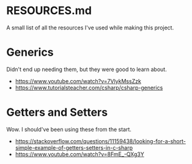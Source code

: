 # RESOURCES.md

A small list of all the resources I've used while making this project.

# Generics
Didn't end up needing them, but they were good to learn about.
* https://www.youtube.com/watch?v=7VlykMssZzk
* https://www.tutorialsteacher.com/csharp/csharp-generics

# Getters and Setters
Wow. I should've been using these from the start.
* https://stackoverflow.com/questions/11159438/looking-for-a-short-simple-example-of-getters-setters-in-c-sharp
* https://www.youtube.com/watch?v=8FmE_-QXg3Y